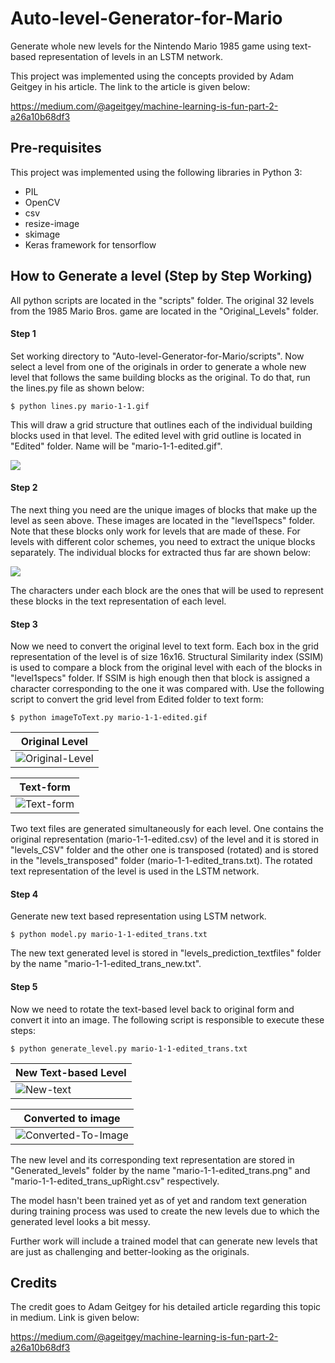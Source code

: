 # Auto-level-Generator-for-Mario
Generate whole new levels for the Nintendo Mario 1985 game using text-based representation of levels in an LSTM network.

This project was implemented using the concepts provided by Adam Geitgey in his article. The link to the article is given below:

https://medium.com/@ageitgey/machine-learning-is-fun-part-2-a26a10b68df3

## Pre-requisites
This project was implemented using the following libraries in Python 3:
* PIL
* OpenCV 
* csv
* resize-image
* skimage
* Keras framework for tensorflow

## How to Generate a level (Step by Step Working)
All python scripts are located in the "scripts" folder. The original 32 levels from the 1985 Mario Bros. game are located in the "Original_Levels" folder.

#### Step 1
Set working directory to "Auto-level-Generator-for-Mario/scripts". Now select a level from one of the originals in order to generate a whole new level that follows the same building blocks as the original. To do that, run the lines.py file as shown below:

```shell
$ python lines.py mario-1-1.gif
```
This will draw a grid structure that outlines each of the individual building blocks used in that level. The edited level with grid outline is located in "Edited" folder. Name will be "mario-1-1-edited.gif".

![](https://github.com/jawad3838/Auto-level-Generator-for-Mario/blob/master/Edited/mario-1-1-edited.gif)

#### Step 2
The next thing you need are the unique images of blocks that make up the level as seen above. These images are located in the "level1specs" folder. Note that these blocks only work for levels that are made of these. For levels with different color schemes, you need to extract the unique blocks separately. The individual blocks for extracted thus far are shown below:

![](https://github.com/jawad3838/Auto-level-Generator-for-Mario/blob/master/Scripts/Blocks.PNG)

The characters under each block are the ones that will be used to represent these blocks in the text representation of each level.

#### Step 3
Now we need to convert the original level to text form. Each box in the grid representation of the level is of size 16x16. Structural Similarity index (SSIM) is used to compare a block from the original level with each of the blocks in "level1specs" folder. If SSIM is high enough then that block is assigned a character corresponding to the one it was compared with. Use the following script to convert the grid level from Edited folder to text form:

```shell
$ python imageToText.py mario-1-1-edited.gif
```

|Original Level|
|---|
|![Original-Level](https://github.com/jawad3838/Auto-level-Generator-for-Mario/blob/master/Edited/mario-1-1-edited.gif)|

|Text-form|
|---|
|![Text-form](https://github.com/jawad3838/Auto-level-Generator-for-Mario/blob/master/Scripts/Text-form.PNG)|

Two text files are generated simultaneously for each level. One contains the original representation (mario-1-1-edited.csv) of the level and it is stored in "levels_CSV" folder and the other one is transposed (rotated) and is stored in the "levels_transposed" folder (mario-1-1-edited_trans.txt). The rotated text representation of the level is used in the LSTM network.

#### Step 4
Generate new text based representation using LSTM network.

```shell
$ python model.py mario-1-1-edited_trans.txt
```
The new text generated level is stored in "levels_prediction_textfiles" folder by the name "mario-1-1-edited_trans_new.txt".

#### Step 5
Now we need to rotate the text-based level back to original form and convert it into an image. The following script is responsible to execute these steps:

```shell
$ python generate_level.py mario-1-1-edited_trans.txt
```
|New Text-based Level|
|---|
|![New-text](https://github.com/jawad3838/Auto-level-Generator-for-Mario/blob/master/Scripts/New_level_text.PNG)|

|Converted to image|
|---|
|![Converted-To-Image](https://github.com/jawad3838/Auto-level-Generator-for-Mario/blob/master/Generated_levels/mario-1-1-edited_trans.png)|

The new level and its corresponding text representation are stored in "Generated_levels" folder by the name "mario-1-1-edited_trans.png" and "mario-1-1-edited_trans_upRight.csv" respectively. 

The model hasn't been trained yet as of yet and random text generation during training process was used to create the new levels due to which the generated level looks a bit messy. 

Further work will include a trained model that can generate new levels that are just as challenging and better-looking as the originals.

## Credits
The credit goes to Adam Geitgey for his detailed article regarding this topic in medium. Link is given below:

https://medium.com/@ageitgey/machine-learning-is-fun-part-2-a26a10b68df3

